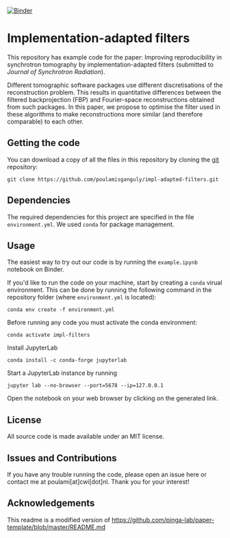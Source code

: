 [![Binder](https://mybinder.org/badge_logo.svg)](https://mybinder.org/v2/gh/poulamisganguly/impl-adapted-filters/HEAD)

# Implementation-adapted filters

This repository has example code for the paper:
Improving reproducibility in synchrotron tomography by implementation-adapted filters (submitted to _Journal of Synchrotron Radiation_).

Different tomographic software packages use different discretisations of the reconstruction problem. This results in quantitative differences between the filtered backprojection (FBP) and Fourier-space reconstructions obtained from such packages. In this paper, we propose to optimise the filter used in these algorithms to make reconstructions more similar (and therefore comparable) to each other. 


## Getting the code

You can download a copy of all the files in this repository by cloning the
[git](https://git-scm.com/) repository:

    git clone https://github.com/poulamisganguly/impl-adapted-filters.git


## Dependencies

The required dependencies for this project are specified in the file `environment.yml`. We used `conda` for package management.


## Usage

The easiest way to try out our code is by running the `example.ipynb` notebook on Binder.

If you'd like to run the code on your machine, start by creating a `conda` virual environment. 
This can be done by running the following command in the repository folder (where `environment.yml`
is located):

    conda env create -f environment.yml
    
Before running any code you must activate the conda environment:

    conda activate impl-filters

Install JupyterLab
```
conda install -c conda-forge jupyterlab
```
Start a JupyterLab instance by running

    jupyter lab --no-browser --port=5678 --ip=127.0.0.1

Open the notebook on your web browser by clicking on the generated link.

## License

All source code is made available under an MIT license.

## Issues and Contributions

If you have any trouble running the code, please open an issue here or contact me at poulami[at]cwi[dot]nl. Thank you for your interest!

## Acknowledgements
This readme is a modified version of https://github.com/pinga-lab/paper-template/blob/master/README.md
